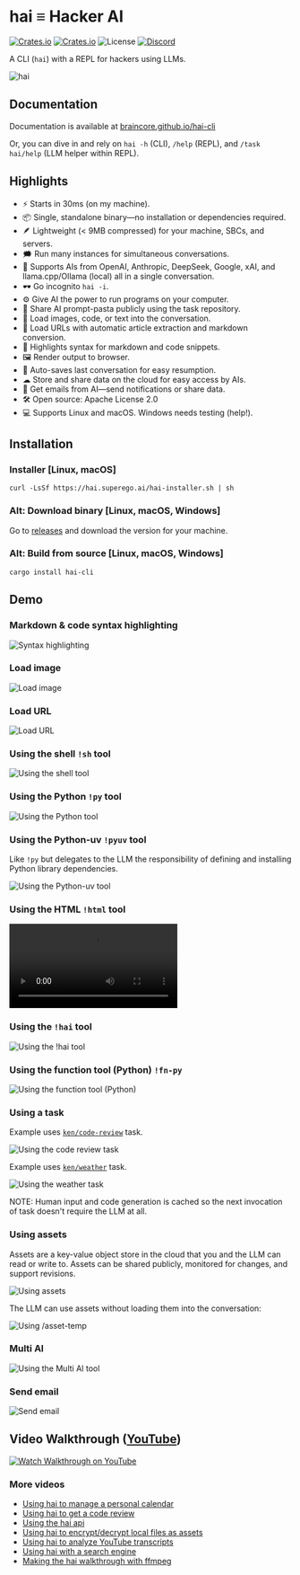 # hai ≡ Hacker AI

[![Crates.io](https://img.shields.io/crates/v/hai-cli)](https://crates.io/crates/hai-cli)
[![Crates.io](https://img.shields.io/crates/d/hai-cli)](https://crates.io/crates/hai-cli)
![License](https://img.shields.io/crates/l/hai-cli)
[![Discord](https://img.shields.io/badge/Discord-%235865F2.svg?logo=discord&logoColor=white)](https://discord.gg/2nzb4PSAWT)

A CLI (`hai`) with a REPL for hackers using LLMs.

![hai](doc-site/docs/cast/hai-hi.gif)

## Documentation

Documentation is available at [braincore.github.io/hai-cli](https://braincore.github.io/hai-cli/)

Or, you can dive in and rely on `hai -h` (CLI), `/help` (REPL), and
`/task hai/help` (LLM helper within REPL).

## Highlights

- ⚡️ Starts in 30ms (on my machine).
- 📦 Single, standalone binary—no installation or dependencies required.
- 🪶 Lightweight (< 9MB compressed) for your machine, SBCs, and servers.
- 🗯 Run many instances for simultaneous conversations.
- 🤖 Supports AIs from OpenAI, Anthropic, DeepSeek, Google, xAI, and
  llama.cpp/Ollama (local) all in a single conversation.
- 🕶 Go incognito `hai -i`.
- ⚙ Give AI the power to run programs on your computer.
- 🍝 Share AI prompt-pasta publicly using the task repository.
- 📂 Load images, code, or text into the conversation.
- 🔗 Load URLs with automatic article extraction and markdown conversion.
- 🎨 Highlights syntax for markdown and code snippets.
- 🖼 Render output to browser.
- 💾 Auto-saves last conversation for easy resumption.
- ☁ Store and share data on the cloud for easy access by AIs.
- 📧 Get emails from AI—send notifications or share data.
- 🛠 Open source: Apache License 2.0
- 💻 Supports Linux and macOS. Windows needs testing (help!).

## Installation

### Installer [Linux, macOS]

```
curl -LsSf https://hai.superego.ai/hai-installer.sh | sh
```

### Alt: Download binary [Linux, macOS, Windows]

Go to [releases](https://github.com/braincore/hai-cli/releases) and download the version for your machine.

### Alt: Build from source [Linux, macOS, Windows]

```
cargo install hai-cli
```

## Demo

### Markdown & code syntax highlighting

![Syntax highlighting](doc-site/docs/cast/hai-syntax-highlight.gif)

### Load image

![Load image](doc-site/docs/cast/hai-load-image.gif)

### Load URL

![Load URL](doc-site/docs/cast/hai-load-url.gif)

### Using the shell `!sh` tool

![Using the shell tool](doc-site/docs/cast/hai-sh-tool.gif)

### Using the Python `!py` tool

![Using the Python tool](doc-site/docs/cast/hai-py-tool.gif)

### Using the Python-uv `!pyuv` tool

Like `!py` but delegates to the LLM the responsibility of defining and
installing Python library dependencies.

![Using the Python-uv tool](doc-site/docs/cast/hai-pyuv-tool.gif)

### Using the HTML `!html` tool

<video src="https://github.com/user-attachments/assets/a799a066-3d08-43c3-b190-86e7f0b08735"></video>

### Using the `!hai` tool

![Using the !hai tool](doc-site/docs/cast/hai-hai-tool.gif)

### Using the function tool (Python) `!fn-py`

![Using the function tool (Python)](doc-site/docs/cast/hai-fn-py-tool.gif)

### Using a task

Example uses [`ken/code-review`](https://hai.superego.ai/task/ken/code-review) task.

![Using the code review task](doc-site/docs/cast/hai-task-codereview.gif)

Example uses [`ken/weather`](https://hai.superego.ai/task/ken/weather) task.

![Using the weather task](doc-site/docs/cast/hai-task-weather.gif)

NOTE: Human input and code generation is cached so the next invocation of task
doesn't require the LLM at all.

### Using assets

Assets are a key-value object store in the cloud that you and the LLM can read
or write to. Assets can be shared publicly, monitored for changes, and support
revisions.

![Using assets](doc-site/docs/cast/hai-asset-create.gif)

The LLM can use assets without loading them into the conversation:

![Using /asset-temp](doc-site/docs/cast/hai-asset-temp.gif)

### Multi AI

![Using the Multi AI tool](doc-site/docs/cast/hai-multi-ai.gif)

### Send email

![Send email](doc-site/docs/cast/hai-send-email.gif)

## Video Walkthrough ([YouTube](https://www.youtube.com/watch?v=F6qAy8PF2WU))

[![Watch Walkthrough on YouTube](https://img.youtube.com/vi/F6qAy8PF2WU/maxresdefault.jpg)](https://www.youtube.com/watch?v=F6qAy8PF2WU)

### More videos

- [Using hai to manage a personal calendar](https://www.youtube.com/watch?v=vfAnEs_Fpx8)
- [Using hai to get a code review](https://www.youtube.com/watch?v=vuf8FkpVBgo)
- [Using the hai api](https://www.youtube.com/watch?v=WbncAz7yxj0)
- [Using hai to encrypt/decrypt local files as assets](https://www.youtube.com/watch?v=_CA59Fzt-TY)
- [Using hai to analyze YouTube transcripts](https://www.youtube.com/watch?v=hcv6N_mfpaw)
- [Using hai with a search engine](https://www.youtube.com/watch?v=YfSnY-MFrNw)
- [Making the hai walkthrough with ffmpeg](https://www.youtube.com/watch?v=fXd22bR9Vks)
